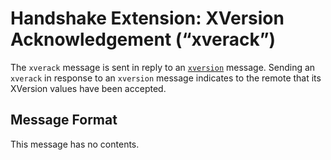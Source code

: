 # Handshake Extension: XVersion Acknowledgement (“xverack”)

The `xverack` message is sent in reply to an [`xversion`](/protocol/network/messages/xversion) message.
Sending an `xverack` in response to an `xversion` message indicates to the remote that its XVersion values have been accepted.

## Message Format

This message has no contents.
